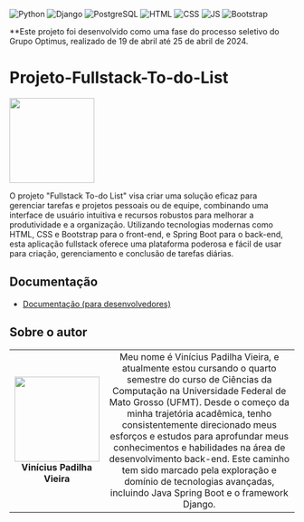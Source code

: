 ![Python](https://img.shields.io/badge/python-3670A0?style=for-the-badge&logo=python&logoColor=ffdd54)
![Django](https://img.shields.io/badge/django-%23092E20.svg?style=for-the-badge&logo=django&logoColor=white)
![PostgreSQL](https://img.shields.io/badge/postgresql-4169e1?style=for-the-badge&logo=postgresql&logoColor=white)
![HTML](https://img.shields.io/badge/HTML5-E34F26?style=for-the-badge&logo=html5&logoColor=white)
![CSS](https://img.shields.io/badge/CSS-239120?&style=for-the-badge&logo=css3&logoColor=white)
![JS](https://img.shields.io/badge/JavaScript-323330?style=for-the-badge&logo=javascript&logoColor=F7DF1E)
![Bootstrap](https://img.shields.io/badge/Bootstrap-563D7C?style=for-the-badge&logo=bootstrap&logoColor=white)


**Este projeto foi desenvolvido como uma fase do processo seletivo do Grupo Optimus, realizado de 19 de abril até 25 de abril de 2024. 

# Projeto-Fullstack-To-do-List

<!-- Substitua a seguinte imagem por uma logo do seu projeto -->
<img src="img/logoProjeto.png" width="150px">

O projeto "Fullstack To-do List" visa criar uma solução eficaz para gerenciar tarefas e projetos pessoais ou de equipe, combinando uma interface de usuário intuitiva e recursos robustos para melhorar a produtividade e a organização. Utilizando tecnologias modernas como HTML, CSS e Bootstrap para o front-end, e Spring Boot para o back-end, esta aplicação fullstack oferece uma plataforma poderosa e fácil de usar para criação, gerenciamento e conclusão de tarefas diárias.

## Documentação

* [Documentação (para desenvolvedores)](DOCUMENTACAO.md)

## Sobre o autor

|  |  |
|:-------------:|:------------------------------------------------------------:|
|  <img src="img/profilepic.jpeg" width="150px"></br> **Vinícius Padilha Vieira** | Meu nome é Vinícius Padilha Vieira, e atualmente estou cursando o quarto semestre do curso de Ciências da Computação na Universidade Federal de Mato Grosso (UFMT). Desde o começo da minha trajetória acadêmica, tenho consistentemente direcionado meus esforços e estudos para aprofundar meus conhecimentos e habilidades na área de desenvolvimento back-end. Este caminho tem sido marcado pela exploração e domínio de tecnologias avançadas, incluindo Java Spring Boot e o framework Django.
